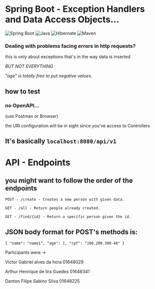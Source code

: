 # Spring Boot - Exception Handlers and Data Access Objects... 
![Spring Boot](https://img.shields.io/badge/Spring%20Boot-6DB33F?style=for-the-badge&logo=spring-boot&logoColor=white)
![Java](https://img.shields.io/badge/Java-ED8B00?style=for-the-badge&logo=java&logoColor=white)
![Hibernate](https://img.shields.io/badge/Hibernate-59666C?style=for-the-badge&logo=Hibernate&logoColor=white)
![Maven](https://img.shields.io/badge/Maven-C71A36?style=for-the-badge&logo=apache-maven&logoColor=white)

### Dealing with problems facing errors in http requests?
this is only about exceptions that's in the way data is inserted

_BUT NOT EVERYTHING_

*"age" is totally free to put negative values.* 




## how to test 
### no OpenAPI...
(use Postman or Browser)

the URI configuration will be in sight since you've access to Controllers

## It's basically ```localhost:8080/api/v1```


# API - Endpoints

## you might want to follow the order of the endpoints

```
POST - /create - Creates a new person with given data.

GET - /all - Return people already created. 

GET - /find/{id} - Return a specific person given the id.
```

## JSON body format for POST's methods is:
``
{
"name": "name1",
"age": 1,
"cpf": "100.200.300-40"
}
``

Participants were -> 

Victor Gabriel alves da hora
01648029

Arthur Henrique de lira Guedes
01648341

Danton Filipe Sabino Silva
01648225

